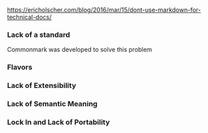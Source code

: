 https://ericholscher.com/blog/2016/mar/15/dont-use-markdown-for-technical-docs/

### Lack of a standard
Commonmark was developed to solve this problem

### Flavors

### Lack of Extensibility

### Lack of Semantic Meaning

### Lock In and Lack of Portability
